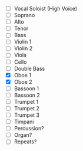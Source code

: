 - [ ] Vocal Soloist (High Voice)
- [ ] Soprano
- [ ] Alto
- [ ] Tenor
- [ ] Bass
- [ ] Violin 1
- [ ] Violin 2
- [ ] Viola
- [ ] Cello
- [ ] Double Bass
- [x] Oboe 1
- [x] Oboe 2
- [ ] Bassoon 1
- [ ] Bassoon 2
- [ ] Trumpet 1
- [ ] Trumpet 2
- [ ] Trumpet 3
- [ ] Timpani
- [ ] Percussion?
- [ ] Organ?
- [ ] Repeats?
